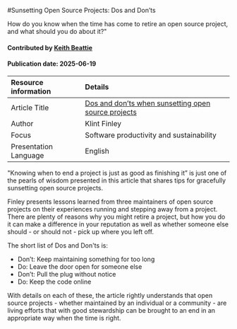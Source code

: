 #Sunsetting Open Source Projects: Dos and Don’ts

<!--deck text start-->
How do you know when the time has come to retire an open source project, and what should you do about it?"
<!--deck text end-->

#### Contributed by [Keith Beattie](https://github.com/ksbeattie)
#### Publication date: 2025-06-19

Resource information | Details
:--- | :---
Article Title | [Dos and don’ts when sunsetting open source projects](https://github.blog/open-source/maintainers/dos-and-donts-when-sunsetting-open-source-projects/)
Author | Klint Finley
Focus | Software productivity and sustainability
Presentation Language | English

"Knowing when to end a project is just as good as finishing it” is just one of the pearls of wisdom
presented in this article that shares tips for gracefully sunsetting open source projects.

Finley presents lessons learned from three maintainers of open source projects on their experiences
running and stepping away from a project.  There are plenty of reasons why you might retire a
project, but how you do it can make a difference in your reputation as well as whether someone else
should - or should not -  pick up where you left off.

The short list of Dos and Don'ts is:

- Don’t: Keep maintaining something for too long
- Do: Leave the door open for someone else
- Don’t: Pull the plug without notice
- Do: Keep the code online

With details on each of these, the article rightly understands that open source projects -
whether maintained by an individual or a community - are living efforts that with good stewardship can
be brought to an end in an appropriate way when the time is right.

<!---
Publish: yes
Pinned: no
Topics: software process improvement, software engineering, software sustainability
--->
